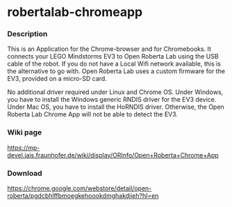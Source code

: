# robertalab-chromeapp

### Description ###
This is an Application for the Chrome-browser and for Chromebooks. It connects your LEGO Mindstorms EV3 to Open Roberta Lab using the USB cable of the robot.
If you do not have a Local Wifi network available, this is the alternative to go with. Open Roberta Lab uses a custom firmware for the EV3, provided on a micro-SD card.

No additional driver required under Linux and Chrome OS.
Under Windows, you have to install the Windows generic RNDIS driver for the EV3 device.
Under Mac OS, you have to install the HoRNDIS driver.
Otherwise, the Open Roberta Lab Chrome App will not be able to detect the EV3.

### Wiki page ###

https://mp-devel.iais.fraunhofer.de/wiki/display/ORInfo/Open+Roberta+Chrome+App

### Download ###
https://chrome.google.com/webstore/detail/open-roberta/pgdcbhlffbmoegkehoookdmghakdjieh?hl=en
